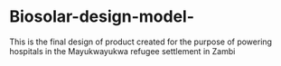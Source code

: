 # Biosolar-design-model-
This is the final design of product created for the purpose of powering hospitals in the  Mayukwayukwa refugee settlement in Zambi
